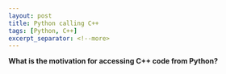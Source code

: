 ```yaml
---
layout: post
title: Python calling C++
tags: [Python, C++]
excerpt_separator: <!--more> 
---
```


**What is the motivation for accessing C++ code from Python?** 
<!--more>


Blue Yonder has few projects in which few segments of code are in Python and few in C++ and hence it makes for an important use case to find some methodology to make these two languages communicate with each other efficiently. It becomes extremely crucial to find a tool for Python's seamless integration with the code written in C++.
 
Before diving deeper into how to access C++ code from Python, let us try and understand why or under what circumstances would we want to do that: 

1. **You already have a large, tested, stable library written in C++** that you’d like to take advantage of in Python. This may be a communication library or a library to solve a specific purpose in the project. 

2. **You want to speed up a section of your Python code** by converting a critical section to C++. Not only does C++ have faster execution speed, but it also allows you to break free from the limitations of the Python Global Interpreter Lock (GIL). 

3. **You want to use Python test tools** to do large-scale testing of their systems. 

One of the method to access C++ code from Python is to write a python interface and place python bindings on it in order to give python access, we can do that or use a pre-built tool such as BoostPython library which is much easier to do.  But before going into details of this method let’s see what are the possible ways of combining Python and C++.   

{% include aligner.html images="pexels/PythonC++.png" column=1 %}

**What are possible ways of combining Python and C++?** 

There are two basic models for combining C++ and Python: 

1. **Extending,** in which the end-user launches the Python interpreter executable and imports Python extension modules written in C++. It’s like taking a library written in C++ and giving it a Python interface so Python programmers can use it. From Python, these modules look just like regular Python modules. Extending is writing a shared library that the Python interpreter can load as part of an import statement. 

2. **Embedding,** in which the end-user launches a program written in C++ that in turn invokes the Python interpreter as a library subroutine. It’s like adding scriptability to an existing application. Embedding is inserting calls into your C or C++ application after it has started up in order to initialize the Python interpreter and call back to Python code at specific times. 

Note that even when embedding Python in another program, extension modules are often the best way to make C/C++ functionality accessible to Python code, so the use of extension modules is really at the heart of both models. Embedding takes more work than extending. Extending gives you more power and flexibility than embedding. Many useful python tools and automation techniques are much harder, if not impossible, to use if you're embedding. 

BoostPython library discussed above is used to quickly and easily export C++ to Python such that the Python interface is very similar to the C++ interface. Due to its advantage of being fast and convenient to be able to extend C++ libraries to Python we’ll be learning about it in this blog and how we can use it to make Python and C++ talk to each other. But before learning about it lets first find out what is Python Binding and why is it required. 

**What is Python Binding and why is it required?** 

Binding generally refers to a mapping of one thing to another. In the context of software libraries, bindings are wrapper libraries that bridge two programming languages, so that a library written for one language can be used in another language. Many software libraries are written in system programming languages such as C or C++. To use such libraries from another language, usually of higher-level, such as Java, Common Lisp, Scheme, Python, or Lua, a binding to the library must be created in that language, possibly requiring recompiling the language's code, depending on the amount of modification needed. Python bindings are used when an extant C or C++ library written for some purpose is to be used from Python. 

To understand why Python bindings are required let’s take a look at how Python and C++ store data and what types of issues this will cause. C or C++ stores data in the most compact form in memory possible. If you use an uint8_t, then the space required to store it would be approximately 8 bits if we don’t take structure padding into account. 

In Python, on the other hand, everything is an object and the memory is heap allotted, integers in Python are big integers and their size may vary according to the value stored in them. This means that our Python bindings will need to convert a C/C++ integer to a Python integer for each integer passed across the boundary. 

The process of transforming the memory representation of an object to a data format suitable for storage or transmission is called Marshalling and Python bindings are doing a process similar to Marshalling when they prepare data to move it from Python to C or vice versa. 

**What is BoostPython library?**  

The Boost Python Library is a open source framework for interfacing Python and C++. It allows you to quickly and seamlessly expose C++ classes functions and objects to Python, and vice-versa, using no special tools, just your C++ compiler. It is designed to wrap C++ interfaces non-intrusively, so that you should not have to change the C++ code at all in order to wrap it, making Boost.Python ideal for exposing 3rd-party libraries to Python. The library's use of advanced metaprogramming techniques simplifies its syntax for users, so that wrapping code takes on the look of a kind of declarative interface definition language (IDL). It is designed to be minimally intrusive on your C++ design. In most cases, you should not have to alter your C++ classes in any way in order to use them with Boost.Python. The system should simply reflect your C++ classes and functions into Python. 

The BoostPython Library binds C++ and Python in a mostly seamless fashion. It is just one member of the boost C++ library collection at http://www.boost.org. Boost.Python bindings are written in pure C++, using no tools other than your editor and your C++ compiler. 

**Relationship to the Python C API** 

Python (more specific: CPython, the reference implementation of Python written in C) already provides an API for gluing together Python and C in the form of Python C API. Boost Python is a wrapper for the Python/C API. 

Using the Python/C API, you must deal with passing pointers back and forth between Python and C and worry about pointers hanging out in one place when the object they point to has been thrown away. Boost Python takes care of much of this for you. In addition, Boost Python lets you write operations on Python objects in C++ in OOP style.

**Simple Example:** 

So now that we are done with the theoretical aspects of it, let’s get our hands dirty with some coding and see how it can be used through a short example. 

Before we get to the actual coding part let’s see what the prerequisites are to run a program with a boost library: 

1. [Boost](https://www.boost.org/) (version >= 1.3.2) 

2. [Python](http://www.python.org/) (version >= 2.2) 

3. A C++ compiler for your platform, e.g. [GCC](https://gcc.gnu.org/) or [MinGW](http://www.mingw.org/) 

Suppose we have the following C++ API which we want to expose in Python:

```cpp
#include <string> 

namespace 
{   
    // Avoid cluttering the global namespace. 

    // A couple of simple C++ functions that we want to expose to Python. 
    std::string greet() { return "hello, world"; } 
    int square(int number) { return number * number; }
} 
```

Here is the C++ code for a python module called getting_started1 which exposes the API. 

```cpp
#include <boost/python.hpp> 
using namespace boost::python; 
 
BOOST_PYTHON_MODULE(getting_started1) 
{ 

    // Add regular functions to the module. 
    def("greet", greet); 
    def("square", square); 
} 
```  
That's it! If we build this shared library and put it on our PYTHONPATH we can now access our C++ functions from Python. 

```python
>>> import getting_started1 
>>> print getting_started1.greet()
 
hello, world 

>>> number = 11 
>>> print number, '*', number, '=', getting_started1.square(number) 

11 * 11 = 121 
``` 

So, as you can see from the example above the only additional library required to run our program is the Boost library apart from the regular C++ and Python compiler and all you need to do is compile and build the C++ library and import it in Python as a regular Python library and boom you’re ready to go.

**Exposing classes written in C++ to Python** 

Now that we have explored running a simple Hello World program in Python which is written in C++, let’s see how we can do the same with C++ classes through an example. 

Assume we want to expose the below written C++ class to Python.    
```cpp
struct World 
{ 
    void set(std::string msg) { mMsg = msg; } 
    std::string greet() { return mMsg; } 
    std::string mMsg; 
}; 
 
using namespace boost::python; 
 
BOOST_PYTHON_MODULE(classes) 
        { 
                class_<World>("World") 
                        .def("greet", &World::greet) 
                        .def("set", &World::set) 
                ; 
        }; 
```  
The corresponding Python code to call the above C++ class from Python would be: 

```python
import classes 
 
t = classes.World() 
t.set("Python says hi to C++.") 
print (t.greet())
``` 
The output of running the above code would be: 

```python
/Users/adityagupta/PycharmProjects/check/venv/bin/python /Users/adityagupta/PycharmProjects/check/Classes.py 

Python says hi to C++. 

Process finished with exit code 0 
``` 

**Conclusion:** 

This is just the tip of the iceberg and there could be several use cases for making the two languages talk, especially while taking the edge of data science in the existing projects or while using the best features of both the languages.  Although Boost.Python is a great tool for a quick start up, but it has few drawbacks like packaging projects that have native dependencies could be challenging and since it’s a python run-time dependency resolution it might be difficult to use all the C++ features especially templates but having said that it’s a great tool to getting started and running at least the basic C++ code as Python libraries and opening up possibilities to a whole new world. 